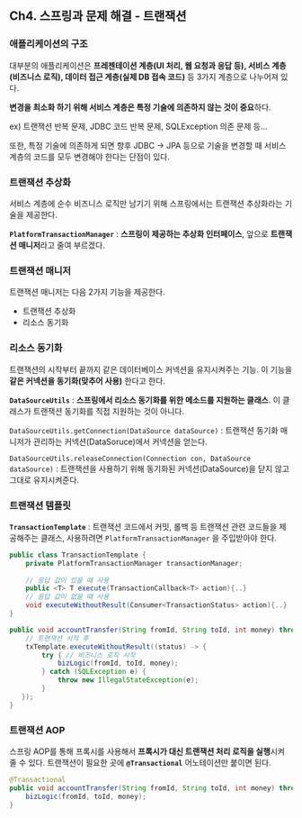 ## Ch4. 스프링과 문제 해결 - 트랜잭션
### 애플리케이션의 구조
대부분의 애플리케이션은 **프레젠테이션 계층(UI 처리, 웹 요청과 응답 등), 서비스 계층(비즈니스 로직), 데이터 접근 계층(실제 DB 접속 코드)** 등 3가지 계층으로 나누어져 있다.

**변경을 최소화 하기 위해 서비스 계층은 특정 기술에 의존하지 않는 것이 중요**하다.

ex) 트랜잭션 반복 문제, JDBC 코드 반복 문제, SQLException 의존 문제 등... 

또한, 특정 기술에 의존하게 되면 향후 JDBC -> JPA 등으로 기술을 변경할 때 서비스 계층의 코드를 모두 변경해야 한다는 단점이 있다.

### 트랜잭션 추상화
서비스 계층에 순수 비즈니스 로직만 남기기 위해 스프링에서는 트랜잭션 추상화라는 기술을 제공한다. 

**`PlatformTransactionManager`** : **스프링이 제공하는 추상화 인터페이스**, 앞으로 **트랜잭션 매니저**라고 줄여 부르겠다.

### 트랜잭션 매니저
트랜잭션 매니저는 다음 2가지 기능을 제공한다.
* 트랜잭션 추상화
* 리소스 동기화

### 리소스 동기화
트랜잭션의 시작부터 끝까지 같은 데이터베이스 커넥션을 유지시켜주는 기능. 이 기능을 **같은 커넥션을 동기화(맞추어 사용)** 한다고 한다.

**`DataSourceUtils`** : **스프링에서 리소스 동기화를 위한 메소드를 지원하는 클래스**. 이 클래스가 트랜잭션 동기화를 직접 지원하는 것이 아니다. 

`DataSourceUtils.getConnection(DataSource dataSource)` : 트랜잭션 동기화 매니저가 관리하는 커넥션(DataSoruce)에서 커넥션을 얻는다.

`DataSourceUtils.releaseConnection(Connection con, DataSource dataSource)` : 트랜잭션을 사용하기 위해 동기화된 커넥션(DataSource)을 닫지 않고 그대로 유지시켜준다.

### 트랜잭션 템플릿
**`TransactionTemplate`** : 트랜잭션 코드에서 커밋, 롤백 등 트랜잭션 관련 코드들을 제공해주는 클래스, 사용하려면 `PlatformTransactionManager` 을 주입받아야 한다. 
```java
public class TransactionTemplate {
    private PlatformTransactionManager transactionManager;
    
    // 응답 값이 있을 때 사용
    public <T> T execute(TransactionCallback<T> action){..}
    // 응답 값이 없을 때 사용
    void executeWithoutResult(Consumer<TransactionStatus> action){..}
}
```

```java
public void accountTransfer(String fromId, String toId, int money) throws SQLException {
    // 트랜잭션 시작 후
    txTemplate.executeWithoutResult((status) -> {
        try { // 비즈니스 로직 시작
            bizLogic(fromId, toId, money);
        } catch (SQLException e) {
            throw new IllegalStateException(e);
        }
   });
}
```

### 트랜잭션 AOP
스프링 AOP를 통해 프록시를 사용해서 **프록시가 대신 트랜잭션 처리 로직을 실행**시켜 줄 수 있다. 트랜잭션이 필요한 곳에 **`@Transactional`** 어노테이션만 붙이면 된다.
```java
@Transactional
public void accountTransfer(String fromId, String toId, int money) throws SQLException {
    bizLogic(fromId, toId, money);
}
```






